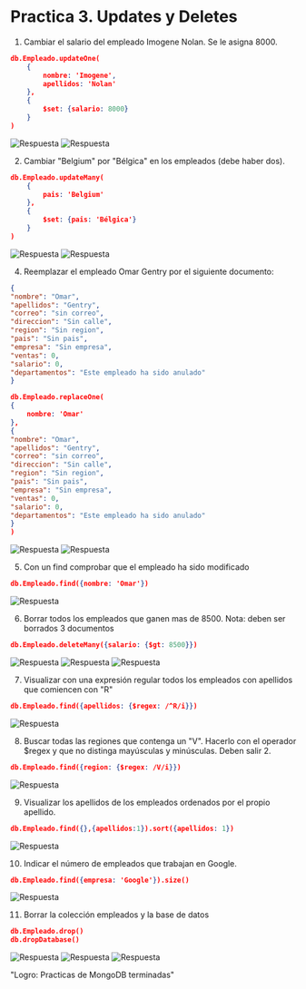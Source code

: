 # **Practica 3. Updates y Deletes**

1. Cambiar el salario del empleado Imogene Nolan. Se le asigna 8000.
```json
db.Empleado.updateOne(
    {
        nombre: 'Imogene',
        apellidos: 'Nolan'
    },
    {
        $set: {salario: 8000}
    }
)
```
![Respuesta](../img/27.png)
![Respuesta](../img/28.png)

2. Cambiar "Belgium" por "Bélgica" en los empleados (debe haber dos).
```json
db.Empleado.updateMany(
    {
        pais: 'Belgium'
    },
    {
        $set: {pais: 'Bélgica'}
    }
)
```
![Respuesta](../img/29.png)
![Respuesta](../img/30.png)

4. Reemplazar el empleado Omar Gentry por el siguiente documento:

```json
{
"nombre": "Omar",
"apellidos": "Gentry",
"correo": "sin correo",
"direccion": "Sin calle",
"region": "Sin region",
"pais": "Sin pais",
"empresa": "Sin empresa",
"ventas": 0,
"salario": 0,
"departamentos": "Este empleado ha sido anulado"
}
```

```json
db.Empleado.replaceOne(
{
    nombre: 'Omar'
},
{
"nombre": "Omar",
"apellidos": "Gentry",
"correo": "sin correo",
"direccion": "Sin calle",
"region": "Sin region",
"pais": "Sin pais",
"empresa": "Sin empresa",
"ventas": 0,
"salario": 0,
"departamentos": "Este empleado ha sido anulado"
}
)
```
![Respuesta](../img/31.png)
![Respuesta](../img/32.png)

5. Con un find comprobar que el empleado ha sido modificado

```json
db.Empleado.find({nombre: 'Omar'})
```
![Respuesta](../img/33.png)

6. Borrar todos los empleados que ganen mas de 8500. Nota: deben ser borrados 3 documentos
```json
db.Empleado.deleteMany({salario: {$gt: 8500}})
```
![Respuesta](../img/34.png)
![Respuesta](../img/40.png)
![Respuesta](../img/39.png)

7. Visualizar con una expresión regular todos los empleados con apellidos que comiencen con "R"
```json
db.Empleado.find({apellidos: {$regex: /^R/i}})
```
![Respuesta](../img/35.png)

8. Buscar todas las regiones que contenga un "V". Hacerlo con el operador $regex y que no distinga mayúsculas y minúsculas. Deben salir 2.
```json
db.Empleado.find({region: {$regex: /V/i}})
```
![Respuesta](../img/36.png)

9. Visualizar los apellidos de los empleados ordenados por el propio apellido.
```json
db.Empleado.find({},{apellidos:1}).sort({apellidos: 1})
```
![Respuesta](../img/37.png)

10. Indicar el número de empleados que trabajan en Google.
```json
db.Empleado.find({empresa: 'Google'}).size()
```
![Respuesta](../img/38.png)

11. Borrar la colección empleados y la base de datos
```json
db.Empleado.drop()
db.dropDatabase()
```
![Respuesta](../img/41.png)
![Respuesta](../img/42.png)
![Respuesta](../img/43.png)

"Logro: Practicas de MongoDB terminadas"
